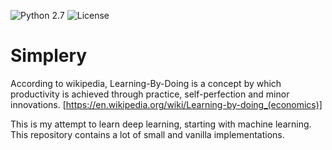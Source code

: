 ![Python 2.7](https://img.shields.io/badge/Python-2.7-blue.svg)
![License](https://img.shields.io/badge/Code%20License-MIT-blue.svg)

# Simplery

According to wikipedia, Learning-By-Doing is a concept by which productivity is achieved through practice, self-perfection and minor innovations. [https://en.wikipedia.org/wiki/Learning-by-doing_(economics)]

This is my attempt to learn deep learning, starting with machine learning. This repository contains a lot of small and vanilla implementations.
